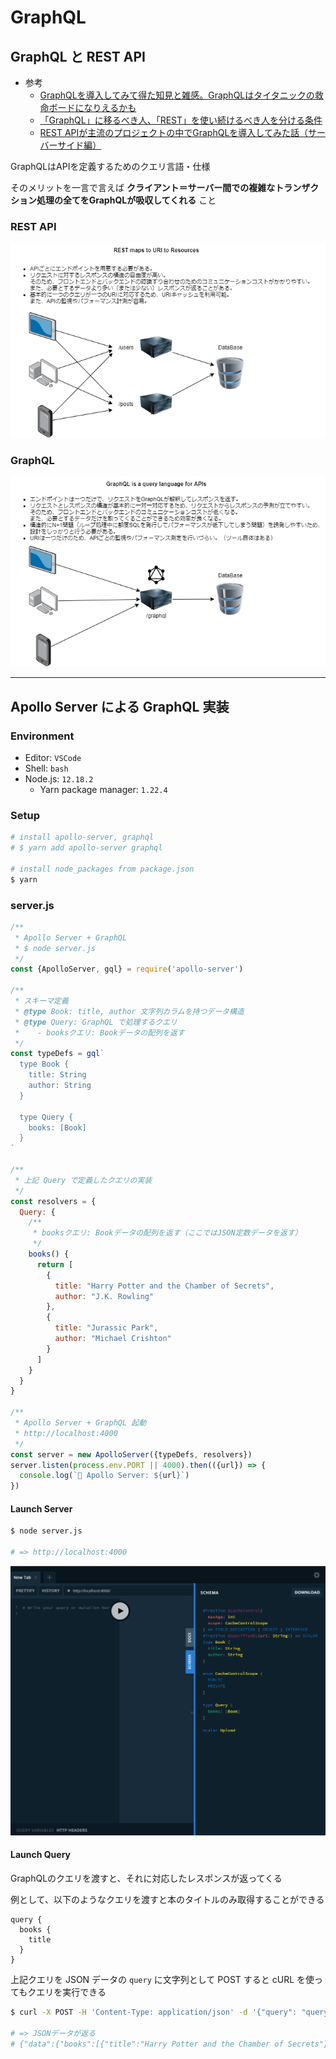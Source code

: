 # GraphQL

## GraphQL と REST API

- 参考
    - [GraphQLを導入してみて得た知見と雑感。GraphQLはタイタニックの救命ボードになりえるかも](https://qiita.com/jabba/items/0bf3d2436215394391a7)
    - [「GraphQL」に移るべき人、「REST」を使い続けるべき人を分ける条件](https://techtarget.itmedia.co.jp/tt/news/2002/10/news04.html)
    - [REST APIが主流のプロジェクトの中でGraphQLを導入してみた話（サーバーサイド編）](https://buildersbox.corp-sansan.com/entry/2020/07/17/110000)

GraphQLはAPIを定義するためのクエリ言語・仕様

そのメリットを一言で言えば **クライアント＝サーバー間での複雑なトランザクション処理の全てをGraphQLが吸収してくれる** こと

### REST API
![REST.drawio.png](./img/REST.drawio.png)

### GraphQL
![GraphQL.drawio.png](./img/GraphQL.drawio.png)

***

## Apollo Server による GraphQL 実装

### Environment
- Editor: `VSCode`
- Shell: `bash`
- Node.js: `12.18.2`
    - Yarn package manager: `1.22.4`

### Setup
```bash
# install apollo-server, graphql
# $ yarn add apollo-server graphql

# install node_packages from package.json
$ yarn
```

### server.js
```javascript
/**
 * Apollo Server + GraphQL
 * $ node server.js
 */
const {ApolloServer, gql} = require('apollo-server')

/**
 * スキーマ定義
 * @type Book: title, author 文字列カラムを持つデータ構造
 * @type Query: GraphQL で処理するクエリ
 *    - booksクエリ: Bookデータの配列を返す
 */
const typeDefs = gql`
  type Book {
    title: String
    author: String
  }

  type Query {
    books: [Book]
  }
`

/**
 * 上記 Query で定義したクエリの実装
 */
const resolvers = {
  Query: {
    /**
     * booksクエリ: Bookデータの配列を返す（ここではJSON定数データを返す）
     */
    books() {
      return [
        {
          title: "Harry Potter and the Chamber of Secrets",
          author: "J.K. Rowling"
        },
        {
          title: "Jurassic Park",
          author: "Michael Crishton"
        }
      ]
    }
  }
}

/**
 * Apollo Server + GraphQL 起動
 * http://localhost:4000
 */
const server = new ApolloServer({typeDefs, resolvers})
server.listen(process.env.PORT || 4000).then(({url}) => {
  console.log(`🚀 Apollo Server: ${url}`)
})
```

#### Launch Server
```bash
$ node server.js

# => http://localhost:4000
```

![apollo.png](./img/apollo.png)

#### Launch Query
GraphQLのクエリを渡すと、それに対応したレスポンスが返ってくる

例として、以下のようなクエリを渡すと本のタイトルのみ取得することができる

```
query {
  books {
    title
  }
}
```

上記クエリを JSON データの `query` に文字列として POST すると cURL を使ってもクエリを実行できる

```bash
$ curl -X POST -H 'Content-Type: application/json' -d '{"query": "query { books { title }}"}' http://localhost:4000

# => JSONデータが返る
# {"data":{"books":[{"title":"Harry Potter and the Chamber of Secrets"},{"title":"Jurassic Park"}]}}
```
